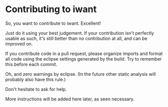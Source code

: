 # Contributing to iwant

So, you want to contribute to iwant. Excellent!

Just do it using your best judgement. If your contribution isn't perfectly usable as such, it's still better than no contribution at all, and can be improved on.

If you contribute code in a pull request, please organize imports and format all code using the eclipse settings generated by the build.
Try to remember this before each commit.

Oh, and zero warnings by eclipse. (In the future other static analysis will probably also have this rule.)

Don't hesitate to ask for help.

More instructions will be added here later, as seen necessary.
